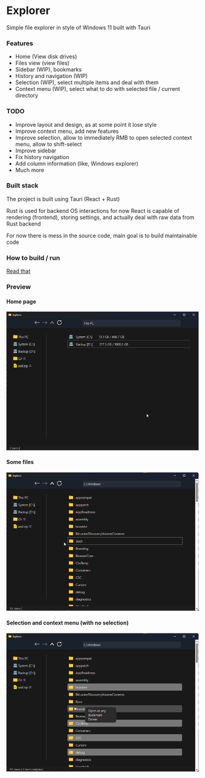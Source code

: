 # Explorer

Simple file explorer in style of Windows 11 built with Tauri

### Features

- Home (View disk drives)
- Files view (view files)
- Sidebar (WIP), bookmarks
- History and navigation (WIP)
- Selection (WIP), select multiple items and deal with them
- Context menu (WIP), select what to do with selected file / current directory

### TODO

- Improve layout and design, as at some point it lose style
- Improve context menu, add new features
- Improve selection, allow to immediately RMB to open selected context menu, allow to shift-select
- Improve sidebar
- Fix history navigation
- Add column information (like, Windows explorer)
- Much more

### Built stack

The project is built using Tauri (React + Rust)

Rust is used for backend OS interactions for now
React is capable of rendering (frontend), storing settings, and actually deal with raw data from Rust backend

For now there is mess in the source code, main goal is to build maintainable code

### How to build / run

[Read that](docs/readme/HOW_TO_BUILD.md)

### Preview

#### Home page

![](docs/readme/images/home.png)

#### Some files

![](docs/readme/images/files.png)

#### Selection and context menu (with no selection)

![](docs/readme/images/selection.png)
